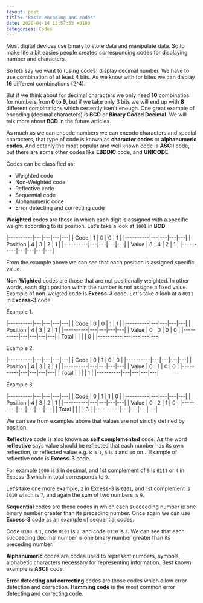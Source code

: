 ```yaml
---
layout: post
title: "Basic encoding and codes"
date: 2020-04-14 13:57:53 +0100
categories: Codes
---
```


Most digital devices use binary to store data and manipulate data. So to make life a bit easies people created corresponding codes for displaying number and characters.

So lets say we want to (using codes) display decimal number. We have to use combination of at least 4 bits. As we know with for bites we can display **16** different combinations (2^4).

But if we think about for decimal characters we only need **10** combinatios for numbers from **0 to 9**, but if we take only 3 bits we will end up with **8** different combinations which certently isen't enough. One great example of encoding (decimal characters) is **BCD** or **Binary Coded Decimal**. We will talk more about **BCD** in the future articles.

As much as we can encode numbers we can encode characters and special characters, that type of code is known as **character codes** or **alphanumeric codes**. And cetanly the most popular and well known code is **ASCII** code, but there are some other codes like **EBDDIC** code, and **UNICODE**.

Codes can be classified as:
* Weighted code
* Non-Weighted code
* Reflective code
* Sequential code
* Alphanumeric code
* Error detecting and correcting code

**Weighted** codes are those in which each digit is assigned with a specific weight according to its position. Let's take a look at `1001` in **BCD**.

<div class="table-wrapper" markdown="block">

|----------|---|---|---|---|
| Code     | 1 | 0 | 0 | 1 |
|----------|---|---|---|---|
| Position | 4 | 3 | 2 | 1 |
|----------|---|---|---|---|
| Value    | 8 | 4 | 2 | 1 |
|----------|---|---|---|---|

</div>

From the example above we can see that each position is assigned specific value.

**Non-Wighted** codes are those that are not positionally weighted. In other words, each digit position within the number is not assigne a fixed value. Example of non-weigted code is **Excess-3** code. Let's take a look at a `0011` in **Excess-3** code.

Example 1.

<div class="table-wrapper" markdown="block">

|----------|---|---|---|---|
| Code     | 0 | 0 | 1 | 1 |
|----------|---|---|---|---|
| Position | 4 | 3 | 2 | 1 |
|----------|---|---|---|---|
| Value    | 0 | 0 | 0 | 0 |
|----------|---|---|---|---|
| Total    |   |   |   | 0 |
|----------|---|---|---|---|

</div>


Example 2.

<div class="table-wrapper" markdown="block">

|----------|---|---|---|---|
| Code     | 0 | 1 | 0 | 0 |
|----------|---|---|---|---|
| Position | 4 | 3 | 2 | 1 |
|----------|---|---|---|---|
| Value    | 0 | 1 | 0 | 0 |
|----------|---|---|---|---|
| Total    |   |   |   | 1 |
|----------|---|---|---|---|

</div>

Example 3.

<div class="table-wrapper" markdown="block">

|----------|---|---|---|---|
| Code     | 0 | 1 | 1 | 0 |
|----------|---|---|---|---|
| Position | 4 | 3 | 2 | 1 |
|----------|---|---|---|---|
| Value    | 0 | 2 | 1 | 0 |
|----------|---|---|---|---|
| Total    |   |   |   | 3 |
|----------|---|---|---|---|

</div>

We can see from examples above that values are not strictly defined by position.

**Reflective** code is also known as **self complemented** code. As the word **reflective** says value should be reflected that each number has its own reflection, or reflected value e.g. `8` is `1`, `5` is `4` and so on... Example of reflective code is **Excess-3** code.

For example `1000` is `5` in decimal, and 1st complement of `5` is `0111` or `4` in Excess-3 which in total corresponds to `9`.

Let’s take one more example, `2` in Excess-3 is `0101`, and 1st complement is `1010` which is `7`, and again the sum of two numbers is `9`.

**Sequential** codes are those codes in which each succeeding number is one binary number greater than its preceding number. Once again we can use **Excess-3** code as an example of sequential codes.

Code `0100` is `1`, code `0101` is `2`, and code `0110` is `3`. We can see that each succeeding decimal number is one binary number greater than its preceding number.

**Alphanumeric** codes are codes used to represent numbers, symbols, alphabetic characters necessary for representing information. Best known example is **ASCII** code.

**Error detecting and correcting** codes are those codes which allow error detection and correction. **Hamming code** is the most common error detecting and correcting code.

